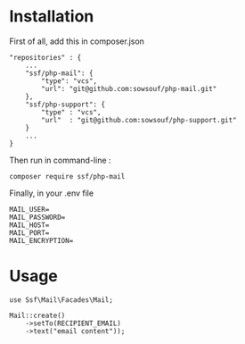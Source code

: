 # Installation


First of all, add this in composer.json
```
"repositories" : {
    ...
    "ssf/php-mail": {
        "type": "vcs",
        "url": "git@github.com:sowsouf/php-mail.git"
    },
    "ssf/php-support": {
        "type" : "vcs",
        "url"  : "git@github.com:sowsouf/php-support.git"
    }
    ...
}
```

Then run in command-line : 

```
composer require ssf/php-mail
```

Finally, in your .env file
```
MAIL_USER=
MAIL_PASSWORD=
MAIL_HOST=
MAIL_PORT=
MAIL_ENCRYPTION=
```

# Usage
```
use Ssf\Mail\Facades\Mail;

Mail::create()
    ->setTo(RECIPIENT_EMAIL)
    ->text("email content"));

```